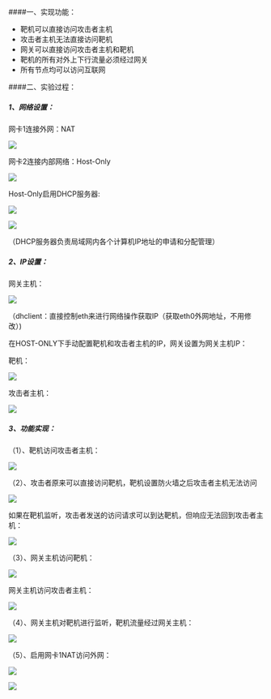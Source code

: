 ####一、实现功能：

  -  靶机可以直接访问攻击者主机
  - 攻击者主机无法直接访问靶机
  - 网关可以直接访问攻击者主机和靶机
  - 靶机的所有对外上下行流量必须经过网关
  - 所有节点均可以访问互联网

####二、实验过程：

##### 1、网络设置：

网卡1连接外网：NAT

![](https://github.com/leemataduo/ns/blob/master/2017-2/wyq_wzy_lw/lw/hw1/%E5%9B%BE%E7%89%871.png)



网卡2连接内部网络：Host-Only

![](https://github.com/leemataduo/ns/blob/master/2017-2/wyq_wzy_lw/lw/hw1/%E5%9B%BE%E7%89%872.png)


Host-Only启用DHCP服务器:


![](https://github.com/leemataduo/ns/blob/master/2017-2/wyq_wzy_lw/lw/hw1/%E5%9B%BE%E7%89%873.png)

![](https://github.com/leemataduo/ns/blob/master/2017-2/wyq_wzy_lw/lw/hw1/%E5%9B%BE%E7%89%874.png)

（DHCP服务器负责局域网内各个计算机IP地址的申请和分配管理）

##### 2、IP设置：

  网关主机：


![](https://github.com/leemataduo/ns/blob/master/2017-2/wyq_wzy_lw/lw/hw1/%E5%9B%BE%E7%89%875.png)


（dhclient：直接控制eth来进行网络操作获取IP（获取eth0外网地址，不用修改）)



在HOST-ONLY下手动配置靶机和攻击者主机的IP，网关设置为网关主机IP：

靶机：




![](https://github.com/leemataduo/ns/blob/master/2017-2/wyq_wzy_lw/lw/hw1/%E5%9B%BE%E7%89%876.png)


攻击者主机：


![](https://github.com/leemataduo/ns/blob/master/2017-2/wyq_wzy_lw/lw/hw1/%E5%9B%BE%E7%89%877.png)


##### 3、功能实现：

（1）、靶机访问攻击者主机：


![](https://github.com/leemataduo/ns/blob/master/2017-2/wyq_wzy_lw/lw/hw1/%E5%9B%BE%E7%89%878.png)

（2）、攻击者原来可以直接访问靶机，靶机设置防火墙之后攻击者主机无法访问


![](https://github.com/leemataduo/ns/blob/master/2017-2/wyq_wzy_lw/lw/hw1/%E5%9B%BE%E7%89%879.png)


如果在靶机监听，攻击者发送的访问请求可以到达靶机，但响应无法回到攻击者主机：


![](https://github.com/leemataduo/ns/blob/master/2017-2/wyq_wzy_lw/lw/hw1/%E5%9B%BE%E7%89%8710.png)




（3）、网关主机访问靶机：


![](https://github.com/leemataduo/ns/blob/master/2017-2/wyq_wzy_lw/lw/hw1/%E5%9B%BE%E7%89%8711.png)


网关主机访问攻击者主机：


![](https://github.com/leemataduo/ns/blob/master/2017-2/wyq_wzy_lw/lw/hw1/%E5%9B%BE%E7%89%8712.png)








（4）、网关主机对靶机进行监听，靶机流量经过网关主机：


![](https://github.com/leemataduo/ns/blob/master/2017-2/wyq_wzy_lw/lw/hw1/%E5%9B%BE%E7%89%8713.png)






（5）、启用网卡1NAT访问外网：


![](https://github.com/leemataduo/ns/blob/master/2017-2/wyq_wzy_lw/lw/hw1/%E5%9B%BE%E7%89%8714.png)

![](https://github.com/leemataduo/ns/blob/master/2017-2/wyq_wzy_lw/lw/hw1/%E5%9B%BE%E7%89%8715.png)
